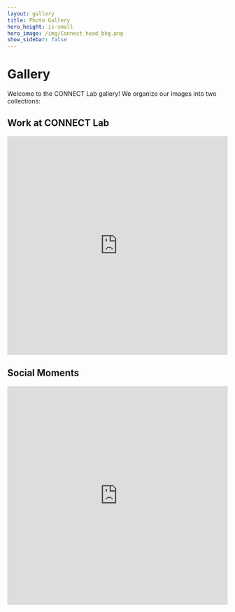 ```yaml
---
layout: gallery
title: Photo Gallery
hero_height: is-small
hero_image: /img/Connect_head_bkg.png 
show_sidebar: false
---
```


# Gallery

Welcome to the CONNECT Lab gallery! We organize our images into two collections:

## Work at CONNECT Lab

<iframe src="https://www.flickr.com/photos/1yen/albums/72177720325960052/player/" 
        width="100%" height="500" frameborder="0" allowfullscreen webkitallowfullscreen mozallowfullscreen>
</iframe>

## Social Moments

<iframe src="https://www.flickr.com/photos/1yen/albums/72177720325957766/player/" 
        width="100%" height="500" frameborder="0" allowfullscreen webkitallowfullscreen mozallowfullscreen>
</iframe>

